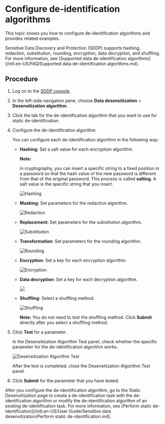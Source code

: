 # Configure de-identification algorithms

This topic shows you how to configure de-identification algorithms and provides related examples.

Sensitive Data Discovery and Protection \(SDDP\) supports hashing, redaction, substitution, rounding, encryption, data decryption, and shuffling. For more information, see [Supported data de-identification algorithms](/intl.en-US/FAQ/Supported data de-identification algorithms.md).

## Procedure

1.  Log on to the [SDDP console](https://yundun.console.aliyun.com/?p=sddp#/overview).

2.  In the left-side navigation pane, choose **Data desensitization** \> **Desensitization algorithm**.

3.  Click the tab for the de-identification algorithm that you want to use for static de-identification.

4.  Configure the de-identification algorithm.

    You can configure each de-identification algorithm in the following way:

    -   **Hashing**: Set a salt value for each encryption algorithm.

        **Note:**

        In cryptography, you can insert a specific string to a fixed position in a password so that the hash value of the new password is different from that of the original password. This process is called **salting**. A salt value is the specific string that you insert.

        ![Hashing](https://static-aliyun-doc.oss-accelerate.aliyuncs.com/assets/img/en-US/1844298951/p63400.png)

    -   **Masking**: Set parameters for the redaction algorithm.

        ![Redaction](https://static-aliyun-doc.oss-accelerate.aliyuncs.com/assets/img/en-US/1844298951/p63403.png)

    -   **Replacement**: Set parameters for the substitution algorithm.

        ![Substitution](https://static-aliyun-doc.oss-accelerate.aliyuncs.com/assets/img/en-US/1844298951/p63404.png)

    -   **Transformation**: Set parameters for the rounding algorithm.

        ![Rounding](https://static-aliyun-doc.oss-accelerate.aliyuncs.com/assets/img/en-US/1844298951/p63409.png)

    -   **Encryption**: Set a key for each encryption algorithm.

        ![Encryption](https://static-aliyun-doc.oss-accelerate.aliyuncs.com/assets/img/en-US/1844298951/p63412.png)

    -   **Data decryption**: Set a key for each decryption algorithm.

        ![](https://static-aliyun-doc.oss-accelerate.aliyuncs.com/assets/img/en-US/1844298951/p133031.png)

    -   **Shuffling**: Select a shuffling method.

        ![Shuffling](https://static-aliyun-doc.oss-accelerate.aliyuncs.com/assets/img/en-US/1844298951/p63413.png)

        **Note:** You do not need to test the shuffling method. Click **Submit** directly after you select a shuffling method.

5.  Click **Test** for a parameter.

    In the Desensitization Algorithm Test panel, check whether the specific parameter for the de-identification algorithm works.

    ![Desensitization Algorithm Test](https://static-aliyun-doc.oss-accelerate.aliyuncs.com/assets/img/en-US/1844298951/p63402.png)

    After the test is completed, close the Desensitization Algorithm Test panel.

6.  Click **Submit** for the parameter that you have tested.


After you configure the de-identification algorithm, go to the Static Desensitization page to create a de-identification task with the de-identification algorithm or modify the de-identification algorithm of an existing de-identification task. For more information, see [Perform static de-identification](/intl.en-US/User Guide/Sensitive data desensitization/Perform static de-identification.md).

